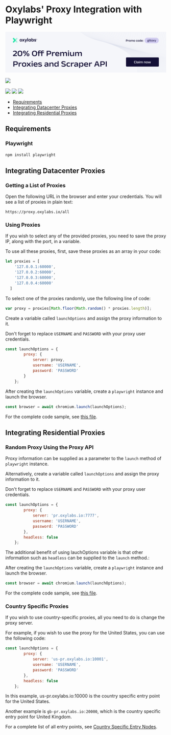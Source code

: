 # Oxylabs' Proxy Integration with Playwright 

[![Oxylabs promo code](https://raw.githubusercontent.com/oxylabs/product-integrations/refs/heads/master/Affiliate-Universal-1090x275.png)](https://oxylabs.io/pages/gitoxy?utm_source=877&utm_medium=affiliate&groupid=877&utm_content=playwright-proxy-integration-js-github&transaction_id=102f49063ab94276ae8f116d224b67)

[![](https://dcbadge.vercel.app/api/server/eWsVUJrnG5)](https://discord.gg/GbxmdGhZjq)

[<img src="https://img.shields.io/static/v1?label=&message=JavaScript&color=brightgreen" />](https://github.com/topics/javascript) [<img src="https://img.shields.io/static/v1?label=&message=Web%20Scraping&color=important" />](https://github.com/topics/web-scraping) [<img src="https://img.shields.io/static/v1?label=&message=Rotating%20Proxies&color=blueviolet" />](https://github.com/topics/rotating-proxies)
- [Requirements](#requirements)
- [Integrating Datacenter Proxies](#integrating-datacenter-proxies)
- [Integrating Residential Proxies](#integrating-residential-proxies)
## Requirements

### Playwright
```bash
npm install playwright
```

## Integrating Datacenter Proxies 

### Getting a List of Proxies

Open the following URL in the browser and enter your credentials. You will see a list of proxies in plain text:

```
https://proxy.oxylabs.io/all
```

### Using Proxies

If you wish to select any of the provided proxies, you need to save the proxy IP, along with the port, in a variable.

To use all these proxies, first, save these proxies as an array in your code:

```javascript
let proxies = [
    '127.0.0.1:60000',
    '127.0.0.2:60000',
    '127.0.0.3:60000',
    '127.0.0.4:60000'
  ]
```

To select one of the proxies randomly, use the following line of code:

```JavaScript
var proxy = proxies[Math.floor(Math.random() * proxies.length)];
```

Create a variable called `launchOptions` and assign the proxy information to it.

Don't forget to replace `USERNAME` and `PASSWORD` with your proxy user credentials.

```javascript
const launchOptions = {
        proxy: {
            server: proxy,
            username: 'USERNAME',
            password: 'PASSWORD'
        }
    };
```

After creating the `launchOptions` variable, create a `playwright` instance and launch the browser.

```javascript
const browser = await chromium.launch(launchOptions);
```

For the complete code sample, see [this file](datacenter_random.js).


## Integrating Residential Proxies

### Random Proxy Using the Proxy API
Proxy information can be supplied as a parameter to the `launch` method of `playwright` instance. 

Alternatively, create a variable called `launchOptions` and assign the proxy information to it.

Don't forget to replace `USERNAME` and `PASSWORD` with your proxy user credentials.

```javascript
const launchOptions = {
        proxy: {
            server: 'pr.oxylabs.io:7777',
            username: 'USERNAME',
            password: 'PASSWORD'
        },
        headless: false
    };
```

The additional benefit of using lauchOptions variable is that other information such as `headless` can be supplied to the `launch` method.:

After creating the `launchOptions` variable, create a `playwright` instance and launch the browser.

```javascript
const browser = await chromium.launch(launchOptions);
```

For the complete code sample, see [this file](residential_random.js).

### Country Specific Proxies

If you wish to use country-specific proxies, all you need to do is change the proxy server.

For example, if you wish to use the proxy for the United States, you can use the following code:

```javascript
const launchOptions = {
        proxy: {
            server: 'us-pr.oxylabs.io:10001',
            username: 'USERNAME',
            password: 'PASSWORD'
        },
        headless: false
    };

```

In this example, us-pr.oxylabs.io:10000 is the country specific entry point for the United States.

Another example is `gb-pr.oxylabs.io:20000`, which is the country specific entry point for United Kingdom.

For a complete list of all entry points, see [Country Specific Entry Nodes](https://oxy.yt/zrG0).
